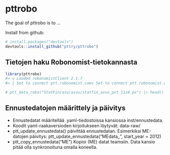 
<!-- README.md is generated from README.Rmd. Please edit that file -->

# pttrobo

<!-- badges: start -->
<!-- badges: end -->

The goal of pttrobo is to …

Install from github:

``` r
# install.packages("devtools")
devtools::install_github("pttry/pttrobo")
```

## Tietojen haku Robonomist-tietokannasta

``` r
library(pttrobo)
#> v Loaded robonomistClient 2.1.7
#> i Set to connect ptt.robonomist.comv Set to connect ptt.robonomist.com [40ms]

# ptt_data_robo("StatFin/asu/asvu/statfin_asvu_pxt_11x4.px") |> head()
```

## Ennustedatojen määrittely ja päivitys

-   Ennustedatat määritellää .yaml-tiedostoissa kansiossa
    inst/ennustedata.
-   Koodit yaml-raakaversioden kirjoitukseen löytyvät: data-raw/
-   ptt_update_ennustedata() päivittää ennustedatan. Esimerkiksi
    ME-datojen päivitys: ptt_update_ennustedata(“MEdata\_”, start_year
    = 2012)
-   ptt_copy_ennustedata(“ME”) Kopioi (ME) datat teamsiin. Data kansio
    pitää olla synkronoituna omalla koneella.
